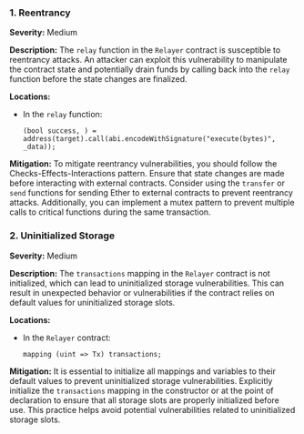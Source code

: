 ### 1. **Reentrancy**

**Severity:**
Medium

**Description:**
The `relay` function in the `Relayer` contract is susceptible to reentrancy attacks. An attacker can exploit this vulnerability to manipulate the contract state and potentially drain funds by calling back into the `relay` function before the state changes are finalized.

**Locations:**

- In the `relay` function:
  ```solidity
  (bool success, ) = address(target).call(abi.encodeWithSignature("execute(bytes)", _data));
  ```

**Mitigation:**
To mitigate reentrancy vulnerabilities, you should follow the Checks-Effects-Interactions pattern. Ensure that state changes are made before interacting with external contracts. Consider using the `transfer` or `send` functions for sending Ether to external contracts to prevent reentrancy attacks. Additionally, you can implement a mutex pattern to prevent multiple calls to critical functions during the same transaction.

### 2. **Uninitialized Storage**

**Severity:**
Medium

**Description:**
The `transactions` mapping in the `Relayer` contract is not initialized, which can lead to uninitialized storage vulnerabilities. This can result in unexpected behavior or vulnerabilities if the contract relies on default values for uninitialized storage slots.

**Locations:**

- In the `Relayer` contract:
  ```solidity
  mapping (uint => Tx) transactions;
  ```

**Mitigation:**
It is essential to initialize all mappings and variables to their default values to prevent uninitialized storage vulnerabilities. Explicitly initialize the `transactions` mapping in the constructor or at the point of declaration to ensure that all storage slots are properly initialized before use. This practice helps avoid potential vulnerabilities related to uninitialized storage slots.